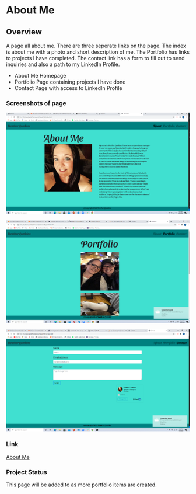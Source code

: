 # About Me

## Overview
A page all about me. There are three seperate links on the page. The index is about me with a photo and short description of me. The Portfolio has links to projects I have completed. The contact link has a form to fill out to send inquiries and also a path to my LinkedIn Profile. 

- About Me Homepage
- Portfolio Page containing projects I have done
- Contact Page with access to LinkedIn Profile


### Screenshots of page
![Homepage](/assets/images/homepage.png)

![Portfolio](/assets/images/portfolio.png)

![Contact](/assets/images/contact.png)


### Link
[About Me](https://hlamkins.github.io/About-Me/)

### Project Status
This page will be added to as more portfolio items are created. 